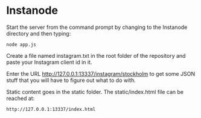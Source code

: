 Instanode
=========

Start the server from the command prompt by changing to the Instanode directory and then typing:

	node app.js

Create a file named instagram.txt in the root folder of the repository and paste your Instagram client id in it.

Enter the URL http://127.0.0.1:13337/instagram/stockholm to get some JSON stuff that you will have to figure out what to do with.

Static content goes in the static folder. The static/index.html file can be reached at:

	http://127.0.0.1:13337/index.html

